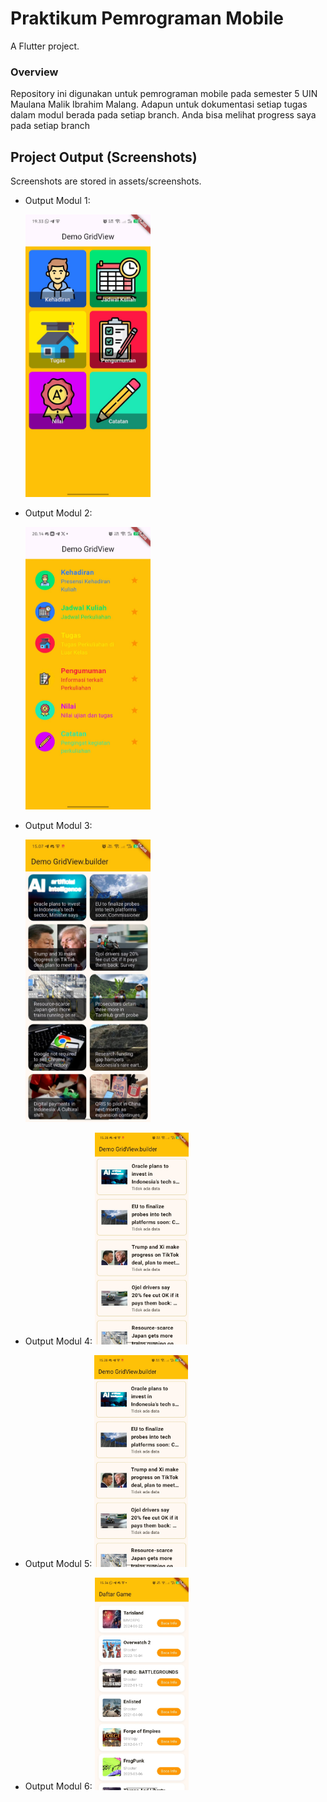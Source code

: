 # Praktikum Pemrograman Mobile

A Flutter project.

### Overview

Repository ini digunakan untuk pemrograman mobile pada semester 5 UIN Maulana Malik Ibrahim Malang. Adapun untuk dokumentasi setiap tugas dalam modul berada pada setiap branch. Anda bisa melihat progress saya pada setiap branch

## Project Output (Screenshots)

Screenshots are stored in assets/screenshots.

- Output Modul 1:
  
  <img src="assets/screenshots/1.jpg" alt="Single thumbs up icon" width="200" height="auto" />

- Output Modul 2:
  
  <img src="assets/screenshots/2.jpg" alt="Three thumbs icons in Row and Column layout" width="200" height="auto" />

- Output Modul 3:
  
  <img src="assets/screenshots/3.jpg" alt="Three thumbs icons in Row and Column layout" width="200" height="auto" />

- Output Modul 4:
  <img src="assets/screenshots/4.jpg" alt="Three thumbs icons in Row and Column layout" width="150" height="auto" />

- Output Modul 5:
  <img src="assets/screenshots/4.jpg" alt="Three thumbs icons in Row and Column layout" width="150" height="auto" />

- Output Modul 6:
  <img src="assets/screenshots/6.jpg" alt="Three thumbs icons in Row and Column layout" width="150" height="auto" />
  
